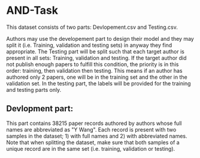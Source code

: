# AND-Task

This dataset consists of two parts: Devlopement.csv and Testing.csv.

Authors may use the developement part to design their model and they may split it (i.e. Training, validation and testing sets) in anyway they find appropriate. The Testing part will be split such that each target author is present in all sets: Training, validation and testing. If the target author did not publish enough papers to fulfill this condition, the priority is in this order: training, then validation then testing. This means if an author has authored only 2 papers, one will be in the training set and the other in the validation set. In the testing part, the labels will be provided for the training and testing parts only. 

## Devlopment part: 
This part contains 38215 paper records authored by authors whose full names are abbreviated as "Y Wang". Each record is present with two samples in the dataset; 1) with full names and 2) with abbreviated names. Note that when splitting the dataset, make sure that both samples of a unique record are in the same set (i.e. training, validation or testing).
